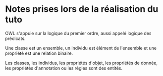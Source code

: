 # Notes prises lors de la réalisation du tuto

OWL s'appuie sur la logique du premier ordre, aussi appelé logique des prédicats.

Une classe est un ensemble, un individu est élément de l'ensemble et une propriété est une relation binaire.

Les classes, les individus, les propriétés d'objet, les propriétés de donnée, les propriétés d'annotation ou les règles sont des entités.
